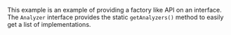 This example is an example of providing a factory like API on an interface.
The `Analyzer` interface provides the static `getAnalyzers()` method to easily get a list of implementations.